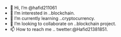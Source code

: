 - 👋 Hi, I’m @hafid211061
- 👀 I’m interested in ..blockchain.
- 🌱 I’m currently learning ..cryptocurrency.
- 💞️ I’m looking to collaborate on ..blockchain project.
- 📫 How to reach me .. twetter:@Hafid21381851.

<!---
hafid211061/hafid211061 is a ✨ special ✨ repository because its `README.md` (this file) appears on your GitHub profile.
You can click the Preview link to take a look at your changes.
--->
